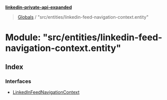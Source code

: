 **[linkedin-private-api-expanded](../README.md)**

> [Globals](../globals.md) / "src/entities/linkedin-feed-navigation-context.entity"

# Module: "src/entities/linkedin-feed-navigation-context.entity"

## Index

### Interfaces

* [LinkedInFeedNavigationContext](../interfaces/_src_entities_linkedin_feed_navigation_context_entity_.linkedinfeednavigationcontext.md)
